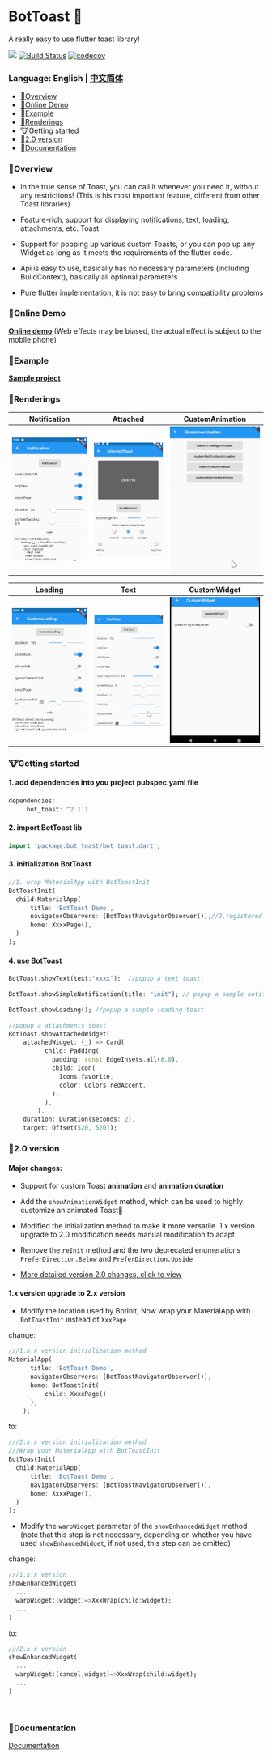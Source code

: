 BotToast 🤖
========= 
A really easy to use flutter toast library!

[![](https://img.shields.io/pub/v/bot_toast.svg?label=bot_toast&logo=https%3A%2F%2Fpub.flutter-io.cn%2Fpackages%2Fbot_toast)](https://pub.flutter-io.cn/packages/bot_toast)
[![Build Status](https://github.com/MMMzq/bot_toast/workflows/CI/badge.svg)](https://github.com/MMMzq/bot_toast/actions)
[![codecov](https://codecov.io/gh/MMMzq/bot_toast/branch/master/graph/badge.svg)](https://codecov.io/gh/MMMzq/bot_toast)

### Language: English | [中文简体](README_zh.md)

* [🐲Overview](#Overview)
* [🐼Online Demo](#Online-Demo)
* [🐳Example](#Example)
* [🐺Renderings](#Renderings)
* [🐮Getting started](#Getting-started) 
* [🐼2.0 version](#20-version)
* [📃Documentation](#Documentation) 

###  🐲Overview

- In the true sense of Toast, you can call it whenever you need it, without any restrictions! (This is his most important feature, different from other Toast libraries)

- Feature-rich, support for displaying notifications, text, loading, attachments, etc. Toast

- Support for popping up various custom Toasts, or you can pop up any Widget as long as it meets the requirements of the flutter code.

- Api is easy to use, basically has no necessary parameters (including BuildContext), basically all optional parameters

- Pure flutter implementation, it is not easy to bring compatibility problems


### 🐼Online Demo

**[Online demo](https://mmmzq.github.io/bot_toast/#/)** (Web effects may be biased, the actual effect is subject to the mobile phone)

### 🐳Example
**[Sample project](example)**

### 🐺Renderings

Notification|Attached|CustomAnimation
--------|-------|--------
![Notification](doc/gif/notification.gif)|![Attached](doc/gif/attached.gif)|![CustomAnimation](doc/gif/custom_animation.gif)

Loading|Text|CustomWidget
--------|-------|----------
![Loading](doc/gif/loading.gif)|![Text](doc/gif/text.gif)|![CustomWidget](doc/gif/custom_widget.gif)

### 🐮Getting started

#### 1. add dependencies into you project pubspec.yaml file
``` dart
dependencies:
     bot_toast: ^2.1.1
```

#### 2. import BotToast lib
``` dart
import 'package:bot_toast/bot_toast.dart';
```

#### 3. initialization BotToast
``` dart
//1. wrap MaterialApp with BotToastInit
BotToastInit(
  child:MaterialApp(
      title: 'BotToast Demo',
      navigatorObservers: [BotToastNavigatorObserver()],//2.registered route observer
      home: XxxxPage(),
  )
);
```

#### 4. use BotToast
``` dart
BotToast.showText(text:"xxxx");  //popup a text toast;
```

```dart
BotToast.showSimpleNotification(title: "init"); // popup a sample notification toast;
```

```dart
BotToast.showLoading(); //popup a sample loading toast
```

```dart
//popup a attachments toast
BotToast.showAttachedWidget(
    attachedWidget: (_) => Card(
          child: Padding(
            padding: const EdgeInsets.all(8.0),
            child: Icon(
              Icons.favorite,
              color: Colors.redAccent,
            ),
          ),
        ),
    duration: Duration(seconds: 2),
    target: Offset(520, 520));
```

### 🐼2.0 version

#### Major changes:

- Support for custom Toast **animation** and **animation duration**

- Add the `showAnimationWidget` method, which can be used to highly customize an animated Toast🤩

- Modified the initialization method to make it more versatile. 1.x version upgrade to 2.0 modification needs manual modification to adapt

- Remove the `reInit` method and the two deprecated enumerations `PreferDirection.Below` and `PreferDirection.Upside`

- [More detailed version 2.0 changes, click to view](CHANGELOG.md#200)

#### 1.x version upgrade to 2.x version

- Modify the location used by BotInit, Now wrap your MaterialApp with `BotToastInit` instead of `XxxPage`

change:
``` dart
///1.x.x version initialization method
MaterialApp(
      title: 'BotToast Demo',
      navigatorObservers: [BotToastNavigatorObserver()],
      home: BotToastInit(  
          child: XxxxPage()
      ),
    );
```
to:
``` dart
///2.x.x version initialization method
///Wrap your MaterialApp with BotToastInit
BotToastInit(
  child:MaterialApp(
      title: 'BotToast Demo',
      navigatorObservers: [BotToastNavigatorObserver()],
      home: XxxxPage(),
  )
);
```

- Modify the `warpWidget` parameter of the `showEnhancedWidget` method (note that this step is not necessary, depending on whether you have used `showEnhancedWidget`, if not used, this step can be omitted)

change:
```dart
///1.x.x version
showEnhancedWidget(
  ...
  warpWidget:(widget)=>XxxWrap(child:widget);
  ...
)
```
to:
```dart
///2.x.x version
showEnhancedWidget(
  ...
  warpWidget:(cancel,widget)=>XxxWrap(child:widget);
  ...
)
```

<br>


###  📃Documentation
[Documentation](API.md)



